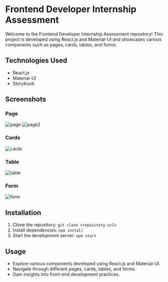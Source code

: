 # Frontend Developer Internship Assessment

Welcome to the Frontend Developer Internship Assessment repository! This project is developed using React.js and Material-UI and showcases various components such as pages, cards, tables, and forms.

## Technologies Used
- React.js
- Material-UI
- Storybook

## Screenshots

### Page
![page](https://github.com/Dervin29/bipolar_factory_assessment/assets/128388399/5779ed93-8a18-4beb-8ad6-30eb74045fa9)
![page2](https://github.com/Dervin29/bipolar_factory_assessment/assets/128388399/c8fa2b9a-0a04-496c-9e18-8eade346eafe)


### Cards
![cards](https://github.com/Dervin29/bipolar_factory_assessment/assets/128388399/2ddbc3da-8ee8-41f2-b049-f563f9104a0d)


### Table
![table](https://github.com/Dervin29/bipolar_factory_assessment/assets/128388399/2457de9d-a124-4248-a4c4-272c541694b0)

### Form
![form](https://github.com/Dervin29/bipolar_factory_assessment/assets/128388399/d95012b8-e7a5-4a34-952e-af18d3e5f8ab)


## Installation
1. Clone the repository: `git clone <repository-url>`
2. Install dependencies: `npm install`
3. Start the development server: `npm start`

## Usage
- Explore various components developed using React.js and Material-UI.
- Navigate through different pages, cards, tables, and forms.
- Gain insights into front-end development practices.


